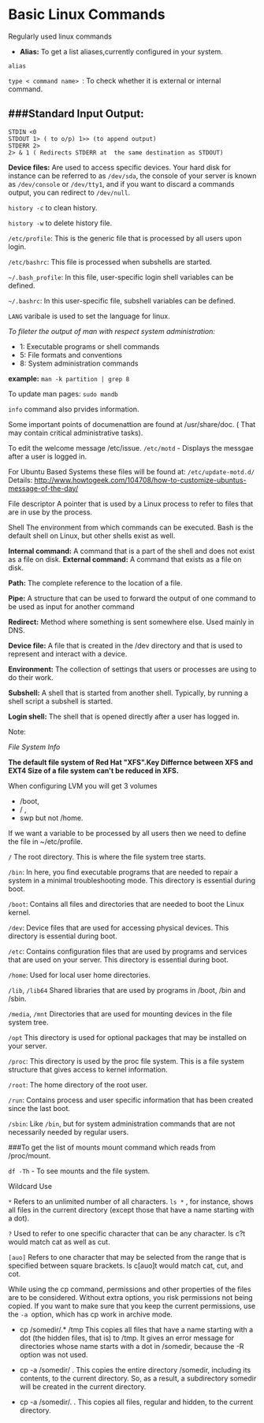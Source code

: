 # Basic Linux Commands
Regularly used linux commands

  * **Alias:** To get a list aliases,currently configured in your system.
  
  `alias`
  
  
`type < command name> `: To check whether it is external or internal command.  
  
###Standard Input Output:
----------------------
```
STDIN <0
STDOUT 1> ( to o/p) 1>> (to append output)
STDERR 2> 
2> & 1 ( Redirects STDERR at  the same destination as STDOUT)
```
**Device files:** Are used to access specific devices.
Your hard disk for instance can be referred to as `/dev/sda`, the console of your server is known as `/dev/console` or `/dev/tty1`, and if you want to discard a commands output, you can redirect to `/dev/null`.

`history -c`  to clean history.

`history -w`  to delete history file.

`/etc/profile`: This is the generic file that is processed by all users upon login.

`/etc/bashrc`: This file is processed when subshells are started.

`~/.bash_profile`: In this file, user-specific login shell variables can be defined.

`~/.bashrc`: In this user-specific file, subshell variables can be defined.

`LANG` varibale is used to set the language for linux.

*To fileter the output of man with respect system administration:*

* 1: Executable programs or shell commands
* 5: File formats and conventions
* 8: System administration commands

**example:**
`man -k partition | grep 8`

To update man pages:
`sudo mandb`

`info` command also prvides information.

Some important points of documenattion are found at /usr/share/doc. ( That may contain critical administrative tasks).

To edit the welcome message /etc/issue.
`/etc/motd` - Displays the messgae after a user is logged in.

For Ubuntu Based Systems these files will be found at:
`/etc/update-motd.d/`
Details: http://www.howtogeek.com/104708/how-to-customize-ubuntus-message-of-the-day/

File descriptor A pointer that is used by a Linux process to refer to files that are in use by the process.

Shell The environment from which commands can be executed. Bash is the default shell on Linux, but other shells exist as well.

**Internal command:** A command that is a part of the shell and does not exist as a file on disk.
**External command:** A command that exists as a file on disk.

**Path:** The complete reference to the location of a file.

**Pipe:** A structure that can be used to forward the output of one command to be
used as input for another command

**Redirect:** Method where something is sent somewhere else. Used mainly in DNS.

**Device file:** A file that is created in the /dev directory and that is used to represent
and interact with a device.

**Environment:** The collection of settings that users or processes are using to do their work.

**Subshell:** A shell that is started from another shell. Typically, by running a shell
script a subshell is started.

**Login shell:** The shell that is opened directly after a user has logged in.

Note:

*File System Info*

**The default file system of Red Hat "XFS".Key Differnce between XFS and EXT4
Size of a file system can't be reduced in XFS.**


When configuring LVM you will get 3 volumes 
 * /boot,
 * / ,
 * swp but not /home.
 
 If we want a variable to be processed by all users then we need to define the file in ~/etc/profile.
 
 `/` The root directory. This is where the file system tree starts.

`/bin`: In here, you find executable programs that are needed to repair a system in
a minimal troubleshooting mode. This directory is essential during boot.

`/boot`: Contains all files and directories that are needed to boot the Linux kernel.

`/dev`: Device files that are used for accessing physical devices. This directory is
essential during boot.

`/etc`: Contains configuration files that are used by programs and services that
are used on your server. This directory is essential during boot.

`/home`: Used for local user home directories.

`/lib`, `/lib64` Shared libraries that are used by programs in /boot, /bin and /sbin.

`/media`, `/mnt` Directories that are used for mounting devices in the file system tree.

`/opt` This directory is used for optional packages that may be installed on your
server.

`/proc`: This directory is used by the proc file system. This is a file system structure that gives access to kernel information.

`/root`: The home directory of the root user.

`/run`: Contains process and user specific information that has been created since
the last boot.

`/sbin`: Like `/bin`, but for system administration commands that are not necessarily needed by regular users.

###To get the list of mounts 
mount command which reads from /proc/mount.

`df -Th` - To see mounts and the file system.

Wildcard Use

`*` Refers to an unlimited number of all characters. `ls *` , for instance, shows all files
in the current directory (except those that have a name starting with a dot).

`?` Used to refer to one specific character that can be any character. ls c?t would
match cat as well as cut.

`[auo]` Refers to one character that may be selected from the range that is specified
between square brackets. ls c[auo]t would match cat, cut, and cot.

While using the cp command, permissions and other properties of the files are to
be considered. Without extra options, you risk permissions not being copied. If you
want to make sure that you keep the current permissions, use the `-a `option, which
has cp work in archive mode.

 * cp /somedir/.* /tmp This copies all files that have a name starting with a
dot (the hidden files, that is) to /tmp. It gives an error message for directories
whose name starts with a dot in /somedir, because the -R option was not used.

 * cp -a /somedir/ . This copies the entire directory /somedir, including its
contents, to the current directory. So, as a result, a subdirectory somedir will
be created in the current directory.

* cp -a /somedir/. . This copies all files, regular and hidden, to the current directory.



























  
 


